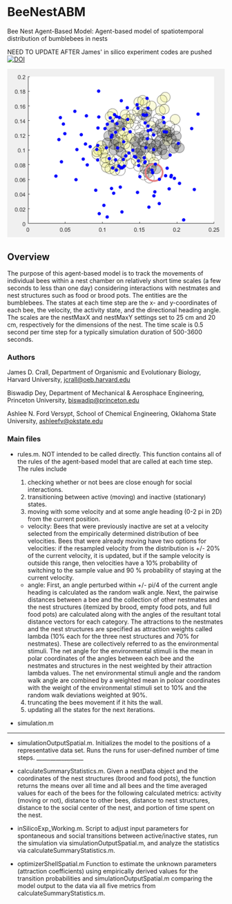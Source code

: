 # BeeNestABM
Bee Nest Agent-Based Model: Agent-based model of spatiotemporal distribution of bumblebees in nests

NEED TO UPDATE AFTER James' in silico experiment codes are pushed
[![DOI](https://zenodo.org/badge/79126249.svg)](https://zenodo.org/badge/latestdoi/79126249)

![Initial position of bees (blue dots), queen (large red circle) and nest structures (other large circles)](thumbnail.png)

## Overview
The purpose of this agent-based model is to track the movements of individual bees within a nest chamber on relatively short time scales (a few seconds to less than one day) considering interactions with nestmates and nest structures such as food or brood pots. The entities are the bumblebees. The states at each time step are the x- and y-coordinates of each bee, the velocity, the activity state,
and the directional heading angle. The scales are the nestMaxX and nestMaxY settings set to 25 cm and 20 cm, respectively for the dimensions of the nest. The time scale is 0.5 second per time step for a typically simulation duration of 500-3600 seconds.

### Authors
James D. Crall, Department of Organismic and Evolutionary Biology, Harvard University, jcrall@oeb.harvard.edu

Biswadip Dey, Department of Mechanical & Aerosphace Engineering, Princeton University, biswadip@princeton.edu

Ashlee N. Ford Versypt, School of Chemical Engineering, Oklahoma State University, ashleefv@okstate.edu

### Main files

* rules.m.
NOT intended to be called directly. This function contains all of the rules of the agent-based model that are called at each time step. The rules include 
  1. checking whether or not bees are close enough for social interactions.
  2. transitioning between active (moving) and inactive (stationary) states.
  3. moving with some velocity and at some angle heading (0-2 pi in 2D) from the current position. 
    - velocity: Bees that were previously inactive are set at a velocity selected from the empirically determined distribution of bee velocities. Bees that were already moving have two options for velocities: if the resampled velocity from the distribution is +/- 20% of the current velocity, it is updated, but if the sample velocity is outside this range, then velocities have a 10% probability of switching to the sample value and 90 % probability of staying at the current velocity. 
    - angle: First, an angle perturbed within +/- pi/4 of the current angle heading is calculated as the random walk angle. Next, the pairwise distances between a bee and the collection of other nestmates and the nest structures (itemized by brood, empty food pots, and full food pots) are calculated along with the angles of the resultant total distance vectors for each category. The attractions to the nestmates and the nest structures are specified as attraction weights called lambda (10% each for the three nest structures and 70% for nestmates). These are collectively referred to as the  environmental stimuli. The net angle for the environmental stimuli is the mean in polar coordinates of the angles between each bee and the nestmates and structures in the nest weighted by their attraction lambda values. The net environmental stimuli angle and the random walk angle are combined by a weighted mean in poloar coordinates with the weight of the environmental stimuli set to 10% and the random walk deviations weighted at 90%. 
  4. truncating the bees movement if it hits the wall.
  5. updating all the states for the next iterations.
 
* simulation.m
______________________________________
* simulationOutputSpatial.m.
   Initializes the model to the positions of a representative data set. Runs the runs for user-defined number of time steps. _________________
   
* calculateSummaryStatistics.m.
    Given a nestData object and the coordinates of the nest structures (brood and 
    food pots), the function returns the means over all   time and all bees and the 
    time averaged values for each of the bees for the following calculated metrics: 
    activity (moving or not), distance to other bees, distance to nest structures, 
    distance to the social center of the nest, and portion of time spent on the nest.
    
* inSilicoExp_Working.m.
    Script to adjust input parameters for spontaneous and social transitions between 
    active/inactive states, run the simulation via simulationOutputSpatial.m, and 
    analyze the statistics via calculateSummaryStatistics.m.
    
* optimizerShellSpatial.m
    Function to estimate the unknown parameters (attraction coefficients) using 
    empirically derived values for the transition probabilities and 
    simulationOutputSpatial.m comparing the model output to the data via all five 
    metrics from calculateSummaryStatistics.m.
